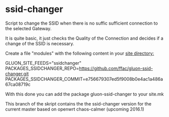 ssid-changer
============

Script to change the SSID when there is no suffic sufficient connection to the selected Gateway.

It is quite basic, it just checks the Quality of the Connection and decides if a change of the SSID is necessary.

Create a file "modules" with the following content in your <a href="https://github.com/ffac/site/tree/offline-ssid"> site directory:</a>

GLUON_SITE_FEEDS="ssidchanger"<br>
PACKAGES_SSIDCHANGER_REPO=https://github.com/ffac/gluon-ssid-changer.git<br>
PACKAGES_SSIDCHANGER_COMMIT=e756679307ed5f9008b0e4ac1a486a67ca08719c<br>

With this done you can add the package gluon-ssid-changer to your site.mk

This branch of the skript contains the the ssid-changer version for the current master based on openwrt chaos-calmer (upcoming 2016.1)
